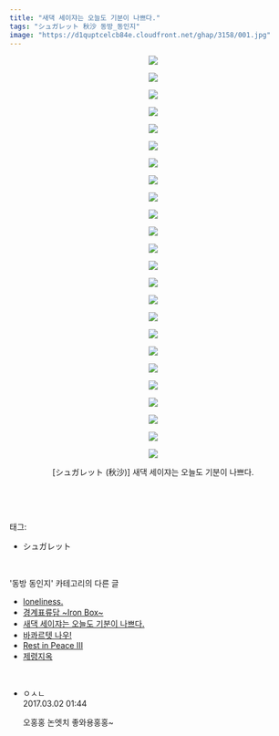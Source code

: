 ```yaml
---
title: "새댁 세이쟈는 오늘도 기분이 나쁘다."
tags: "シュガレット 秋沙 동방_동인지"
image: "https://d1quptcelcb84e.cloudfront.net/ghap/3158/001.jpg"
---
```

<div class="article">
<p style="text-align: center; clear: none; float: none;"><img src="{{ site.imgserver8 }}/ghap/3158/001.jpg"/></p>
<p style="text-align: center; clear: none; float: none;"><img src="{{ site.imgserver8 }}/ghap/3158/002.jpg"/></p>
<p style="text-align: center; clear: none; float: none;"><img src="{{ site.imgserver8 }}/ghap/3158/003.jpg"/></p>
<p style="text-align: center; clear: none; float: none;"><img src="{{ site.imgserver8 }}/ghap/3158/004.jpg"/></p>
<p style="text-align: center; clear: none; float: none;"><img src="{{ site.imgserver8 }}/ghap/3158/005.jpg"/></p>
<p style="text-align: center; clear: none; float: none;"><img src="{{ site.imgserver8 }}/ghap/3158/006.jpg"/></p>
<p style="text-align: center; clear: none; float: none;"><img src="{{ site.imgserver8 }}/ghap/3158/007.jpg"/></p>
<p style="text-align: center; clear: none; float: none;"><img src="{{ site.imgserver8 }}/ghap/3158/008.jpg"/></p>
<p style="text-align: center; clear: none; float: none;"><img src="{{ site.imgserver8 }}/ghap/3158/009.jpg"/></p>
<p style="text-align: center; clear: none; float: none;"><img src="{{ site.imgserver8 }}/ghap/3158/010.jpg"/></p>
<p style="text-align: center; clear: none; float: none;"><img src="{{ site.imgserver8 }}/ghap/3158/011.jpg"/></p>
<p style="text-align: center; clear: none; float: none;"><img src="{{ site.imgserver8 }}/ghap/3158/012.jpg"/></p>
<p style="text-align: center; clear: none; float: none;"><img src="{{ site.imgserver8 }}/ghap/3158/013.jpg"/></p>
<p style="text-align: center; clear: none; float: none;"><img src="{{ site.imgserver8 }}/ghap/3158/014.jpg"/></p>
<p style="text-align: center; clear: none; float: none;"><img src="{{ site.imgserver8 }}/ghap/3158/015.jpg"/></p>
<p style="text-align: center; clear: none; float: none;"><img src="{{ site.imgserver8 }}/ghap/3158/016.jpg"/></p>
<p style="text-align: center; clear: none; float: none;"><img src="{{ site.imgserver8 }}/ghap/3158/017.jpg"/></p>
<p style="text-align: center; clear: none; float: none;"><img src="{{ site.imgserver8 }}/ghap/3158/018.jpg"/></p>
<p style="text-align: center; clear: none; float: none;"><img src="{{ site.imgserver8 }}/ghap/3158/019.jpg"/></p>
<p style="text-align: center; clear: none; float: none;"><img src="{{ site.imgserver8 }}/ghap/3158/020.jpg"/></p>
<p style="text-align: center; clear: none; float: none;"><img src="{{ site.imgserver8 }}/ghap/3158/021.jpg"/></p>
<p style="text-align: center; clear: none; float: none;"><img src="{{ site.imgserver8 }}/ghap/3158/022.jpg"/></p>
<p style="text-align: center; clear: none; float: none;"><img src="{{ site.imgserver8 }}/ghap/3158/023.jpg"/></p>
<p style="text-align: center; clear: none; float: none;"><img src="{{ site.imgserver8 }}/ghap/3158/024.jpg"/></p>
<p style="text-align: center; clear: none; float: none;">[シュガレット (秋沙)] 새댁 세이쟈는 오늘도 기분이 나쁘다.</p>
<p><br/></p>
</div><br/>
<div class="tagTrail">
<p>태그: </p>
<ul>
<li>シュガレット</li>
</ul>
</div><br/>
<div class="another">
<p>'동방 동인지' 카테고리의 다른 글</p>
<ul>
<li><a href="/ghap_3164">loneliness.</a></li>
<li><a href="/ghap_3162">경계표류담 ~Iron Box~</a></li>
<li><a href="/ghap_3158">새댁 세이쟈는 오늘도 기분이 나쁘다.</a></li>
<li><a href="/ghap_3157">바콰르텟 나우!</a></li>
<li><a href="/ghap_3156">Rest in Peace III</a></li>
<li><a href="/ghap_3154">제령지옥</a></li>
</ul>
</div><br/>
<div class="cb_module cb_fluid">
<div class="cb_wrt cb_profile">
<div class="comment">
<ul>
<li class="cb_thumb_off" id="comment14928849">
<div class="cb_comment_area">
<div class="cb_info_area">
<div class="cb_section">
<span class="cb_nick_name">ㅇㅅㄴ</span>
</div>
<div class="cb_section">
<span class="cb_date">2017.03.02 01:44 </span>
</div>
</div>
<div class="cb_dsc_comment">
<p class="cb_dsc">
											오홍홍 논엣치 좋와용홍홍~ 
										</p>
</div>
</div></li>
</ul>
</div>
</div><!-- commentList close -->
</div><br/>
